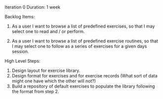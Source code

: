 Iteration 0
Duration: 1 week

Backlog Items:
1. As a user I want to browse a list of predefined exercises, so that I may select one to read and / or perform.

2. As a user I want to browse a list of predefined exercise routines, so that I may select one to follow as a series of exercises for a given days session.

High Level Steps:
1. Design layout for exercise library.
2. Design format for exercises and for exercise records (What sort of data might one have which the other will not?)
3. Build a repository of default exercises to populate the library following the format from step 2.